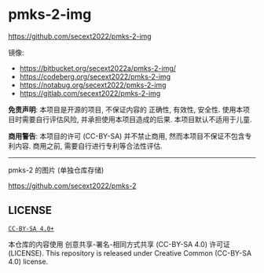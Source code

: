 # pmks-2-img
<https://github.com/secext2022/pmks-2-img>

镜像:
+ <https://bitbucket.org/secext2022a/pmks-2-img/>
+ <https://codeberg.org/secext2022/pmks-2-img>
+ <https://notabug.org/secext2022/pmks-2-img>
+ <https://gitlab.com/secext2022/pmks-2-img>


**免责声明**: 本项目是开源的项目,
不保证内容的 正确性, 有效性, 安全性.
使用本项目时需要自行评估风险,
并承担使用本项目造成的后果.
本项目默认不适用于儿童.

**商用警告**: 本项目的许可 (CC-BY-SA) 并不禁止商用,
然而本项目不保证不包含专利内容.
商用之前, 需要自行进行专利等合法性评估.

----

pmks-2 的图片 (单独仓库存储)

<https://github.com/secext2022/pmks-2>


## LICENSE

[`CC-BY-SA 4.0+`](https://creativecommons.org/licenses/by-sa/4.0/)

本仓库的内容使用 创意共享-署名-相同方式共享 (CC-BY-SA 4.0) 许可证 (LICENSE).
This repository is released under Creative Common (CC-BY-SA 4.0) license.
